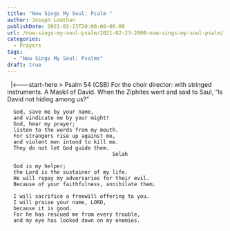 ```yaml
---
title: "Now Sings My Soul: Psalm "
author: Joseph Louthan
publishDate: 2021-02-23T20:00:00-06:00
url: /now-sings-my-soul-psalm/2021-02-23-2000-now-sings-my-soul-psalm/
categories:
  - Prayers
tags:
  - "Now Sings My Soul: Psalms"
draft: true
---
```

<div style="font-variant: small-caps;">

</div>
&nbsp;
    |<---start-here
> Psalm 54 (CSB) For the choir director: with stringed instruments. A Maskil of David. When the Ziphites went and said to Saul, “Is David not hiding among us?” 

      God, save me by your name, 
      and vindicate me by your might! 
      God, hear my prayer; 
      listen to the words from my mouth. 
      For strangers rise up against me, 
      and violent men intend to kill me. 
      They do not let God guide them. 
                                      Selah 

      God is my helper; 
      the Lord is the sustainer of my life. 
      He will repay my adversaries for their evil. 
      Because of your faithfulness, annihilate them. 

      I will sacrifice a freewill offering to you. 
      I will praise your name, LORD, 
      because it is good. 
      For he has rescued me from every trouble, 
      and my eye has looked down on my enemies.
